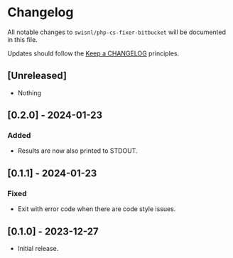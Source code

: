 # Changelog

All notable changes to `swisnl/php-cs-fixer-bitbucket` will be documented in this file.

Updates should follow the [Keep a CHANGELOG](https://keepachangelog.com/) principles.

## [Unreleased]

- Nothing

## [0.2.0] - 2024-01-23

### Added

- Results are now also printed to STDOUT.

## [0.1.1] - 2024-01-23

### Fixed

- Exit with error code when there are code style issues.

## [0.1.0] - 2023-12-27

- Initial release.
